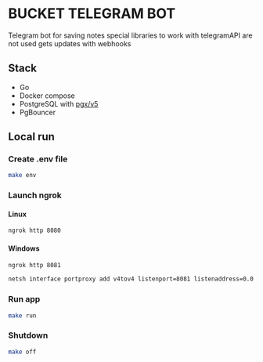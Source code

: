 # BUCKET TELEGRAM BOT
Telegram bot for saving notes
special libraries to work with telegramAPI are not used 
gets updates with webhooks

## Stack
- Go
- Docker compose
- PostgreSQL with [pgx/v5](https://github.com/jackc/pgx)
- PgBouncer


## Local run
### Create .env file
```bash
make env
```

### Launch ngrok
#### Linux
```bash
ngrok http 8080
```

#### Windows
```bash
ngrok http 8081
```
```bash
netsh interface portproxy add v4tov4 listenport=8081 listenaddress=0.0.0.0 connectport=8080 connectaddress=127.0.0.1
```

### Run app
```bash
make run
```

### Shutdown
```bash
make off
```